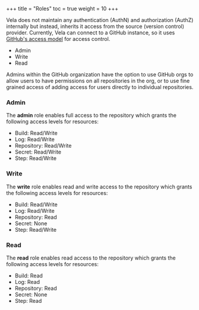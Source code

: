 +++
title = "Roles"
toc = true
weight = 10
+++

Vela does not maintain any authentication (AuthN) and authorization (AuthZ) internally but instead, inherits it access from the source (version control) provider. Currently, Vela can connect to a GitHub instance, so it uses [GitHub's access model](https://help.github.com/en/articles/access-permissions-on-github) for access control.

* Admin
* Write
* Read

Admins within the GitHub organization have the option to use GitHub orgs to allow users to have permissions on all repositories in the org, or to use fine grained access of adding access for users directly to individual repositories.

### Admin

The **admin** role enables full access to the repository which grants the following access levels for resources:

* Build: Read/Write
* Log: Read/Write
* Repository: Read/Write
* Secret: Read/Write
* Step: Read/Write

### Write

The **write** role enables read and write access to the repository which grants the following access levels for resources:

* Build: Read/Write
* Log: Read/Write
* Repository: Read
* Secret: None
* Step: Read/Write

### Read

The **read** role enables read access to the repository which grants the following access levels for resources:

* Build: Read
* Log: Read
* Repository: Read
* Secret: None
* Step: Read
